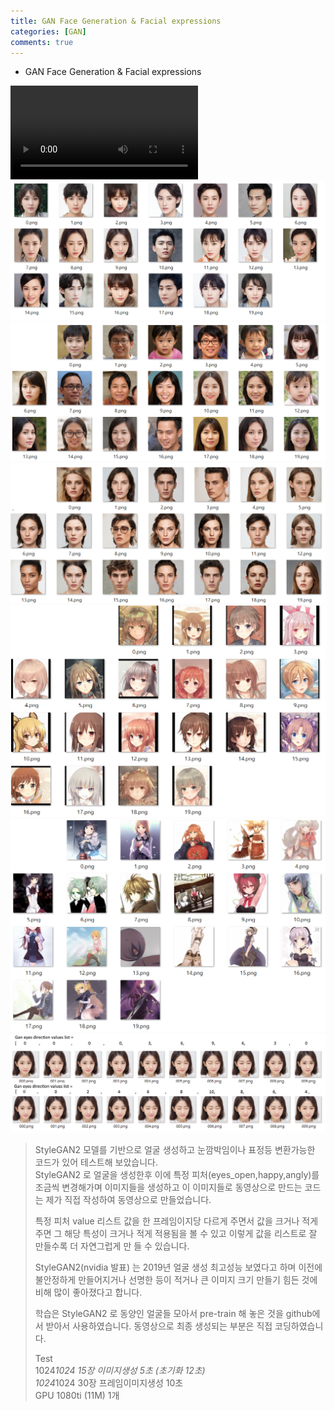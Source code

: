 ```yaml
---
title: GAN Face Generation & Facial expressions
categories: [GAN]
comments: true
---
```


* GAN Face Generation & Facial expressions  

<video><source type="video/mp4" src="/images/face_movie.mp4"></video>   
<img src="/images/face_star.png">   
<img src="/images/face_yellow.png">   
<img src="/images/face_model.png">   
<img src="/images/face_aniface.png">   
<img src="/images/face_anibody.png">   
<img src="/images/face_direction_value_change.png">  

 > StyleGAN2 모델를 기반으로 얼굴 생성하고 눈깜박임이나 표정등 변환가능한 코드가 있어 테스트해 보았습니다.   
 > StyleGAN2 로 얼굴을 생성한후 이에 특정 피처(eyes_open,happy,angly)를 조금씩 변경해가며 이미지들을 생성하고 이 이미지들로 동영상으로 만드는 코드는 제가 직접 작성하여 동영상으로 만들었습니다.   
 >   
 > 특정 피처 value 리스트 값을 한 프레임이지당 다르게 주면서 값을 크거나 적게 주면 그 해당 특성이 크거나 적게 적용됨을 볼 수 있고 이렇게 값을 리스트로 잘 만들수록 더 자연그럽게 만 들 수 있습니다. 
 >   
 > StyleGAN2(nvidia 발표) 는 2019년 얼굴 생성 최고성능 보였다고 하며 이전에 불안정하게 만들어지거나 선명한 등이 적거나 큰 이미지 크기 만들기 힘든 것에 비해 많이 좋아졌다고 합니다.   
 >   
 > 학습은 StyleGAN2 로 동양인 얼굴들 모아서 pre-train 해 놓은 것을 github에서 받아서 사용하였습니다. 
 > 동영상으로 최종 생성되는 부분은 직접 코딩하였습니다.     
 >   
 > Test   
 > 1024*1024 15장 이미지생성 5초  (초기화 12초)   
 > 1024*1024 30장 프레임이미지생성 10초   
 > GPU 1080ti (11M) 1개   
